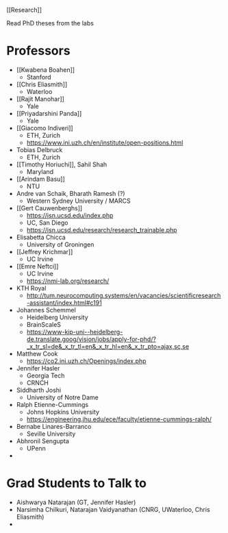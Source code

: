 [[Research]]

Read PhD theses from the labs

# Professors
- [[Kwabena Boahen]]
	- Stanford
- [[Chris Eliasmith]]
	- Waterloo
- [[Rajit Manohar]]
	- Yale
- [[Priyadarshini Panda]]
	- Yale
- [[Giacomo Indiveri]]
	- ETH, Zurich
	- https://www.ini.uzh.ch/en/institute/open-positions.html
- Tobias Delbruck
	- ETH, Zurich
- [[Timothy Horiuchi]], Sahil Shah
	- Maryland
- [[Arindam Basu]]
	- NTU
- Andre van Schaik, Bharath Ramesh (?)
	- Western Sydney University / MARCS
- [[Gert Cauwenberghs]]
	- https://isn.ucsd.edu/index.php
	- UC, San Diego
	- https://isn.ucsd.edu/research/research_trainable.php
- Elisabetta Chicca
	- University of Groningen
- [[Jeffrey Krichmar]]
	- UC Irvine
- [[Emre Neftci]]
	- UC Irvine
	- https://nmi-lab.org/research/
- KTH Royal
	- http://tum.neurocomputing.systems/en/vacancies/scientificresearch-assistant/index.html#c191
- Johannes Schemmel
	- Heidelberg University
	- BrainScaleS
	- https://www-kip-uni--heidelberg-de.translate.goog/vision/jobs/apply-for-phd/?_x_tr_sl=de&_x_tr_tl=en&_x_tr_hl=en&_x_tr_pto=ajax,sc,se
- Matthew Cook
	- https://co2.ini.uzh.ch/Openings/index.php
- Jennifer Hasler
	- Georgia Tech
	- CRNCH
- Siddharth Joshi
	- University of Notre Dame
- Ralph Etienne-Cummings
	- Johns Hopkins University
	- https://engineering.jhu.edu/ece/faculty/etienne-cummings-ralph/
- Bernabe Linares-Barranco
	- Seville University
- Abhronil Sengupta
	- UPenn
- 

# Grad Students to Talk to
- Aishwarya Natarajan (GT, Jennifer Hasler)
- Narsimha Chilkuri, Natarajan Vaidyanathan (CNRG, UWaterloo, Chris Eliasmith)
- 